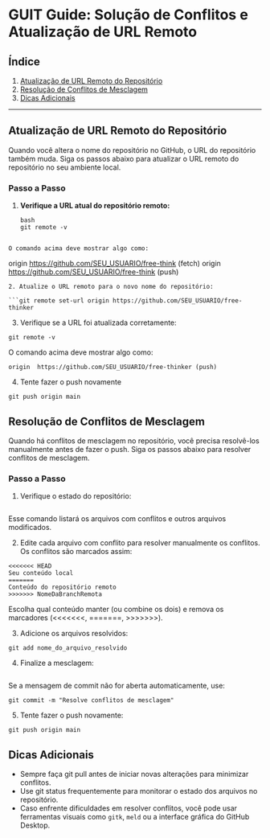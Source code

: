 # GUIT Guide: Solução de Conflitos e Atualização de URL Remoto

## Índice

1. [Atualização de URL Remoto do Repositório](#atualização-de-url-remoto-do-repositório)
2. [Resolução de Conflitos de Mesclagem](#resolução-de-conflitos-de-mesclagem)
3. [Dicas Adicionais](#dicas-adicionais)

---

## Atualização de URL Remoto do Repositório

Quando você altera o nome do repositório no GitHub, o URL do repositório também muda. Siga os passos abaixo para atualizar o URL remoto do repositório no seu ambiente local.

### Passo a Passo

1. **Verifique a URL atual do repositório remoto:**

   ```
   bash
   git remote -v
```

O comando acima deve mostrar algo como:

```
origin  https://github.com/SEU_USUARIO/free-think (fetch)
origin  https://github.com/SEU_USUARIO/free-think (push)
```
2. Atualize o URL remoto para o novo nome do repositório:

```git remote set-url origin https://github.com/SEU_USUARIO/free-thinker

```

3. Verifique se a URL foi atualizada corretamente:

```
git remote -v
```

O comando acima deve mostrar algo como:
```origin  https://github.com/SEU_USUARIO/free-thinker (fetch)
origin  https://github.com/SEU_USUARIO/free-thinker (push)
```

4. Tente fazer o push novamente

```
git push origin main
```

## Resolução de Conflitos de Mesclagem
Quando há conflitos de mesclagem no repositório, você precisa resolvê-los manualmente antes de fazer o push. Siga os passos abaixo para resolver conflitos de mesclagem.

### Passo a Passo

1. Verifique o estado do repositório:

```git status
```

Esse comando listará os arquivos com conflitos e outros arquivos modificados.

2. Edite cada arquivo com conflito para resolver manualmente os conflitos. Os conflitos são marcados assim:

```
<<<<<<< HEAD
Seu conteúdo local
=======
Conteúdo do repositório remoto
>>>>>>> NomeDaBranchRemota
```

Escolha qual conteúdo manter (ou combine os dois) e remova os marcadores (<<<<<<<, =======, >>>>>>>).

3. Adicione os arquivos resolvidos:

```
git add nome_do_arquivo_resolvido
```
4. Finalize a mesclagem:

```git commit
```
Se a mensagem de commit não for aberta automaticamente, use:

```
git commit -m "Resolve conflitos de mesclagem"
```

5. Tente fazer o push novamente:

```
git push origin main

```

## Dicas Adicionais

- Sempre faça git pull antes de iniciar novas alterações para minimizar conflitos.
- Use git status frequentemente para monitorar o estado dos arquivos no repositório.
- Caso enfrente dificuldades em resolver conflitos, você pode usar ferramentas visuais como `gitk`, `meld` ou a interface gráfica do GitHub Desktop.
